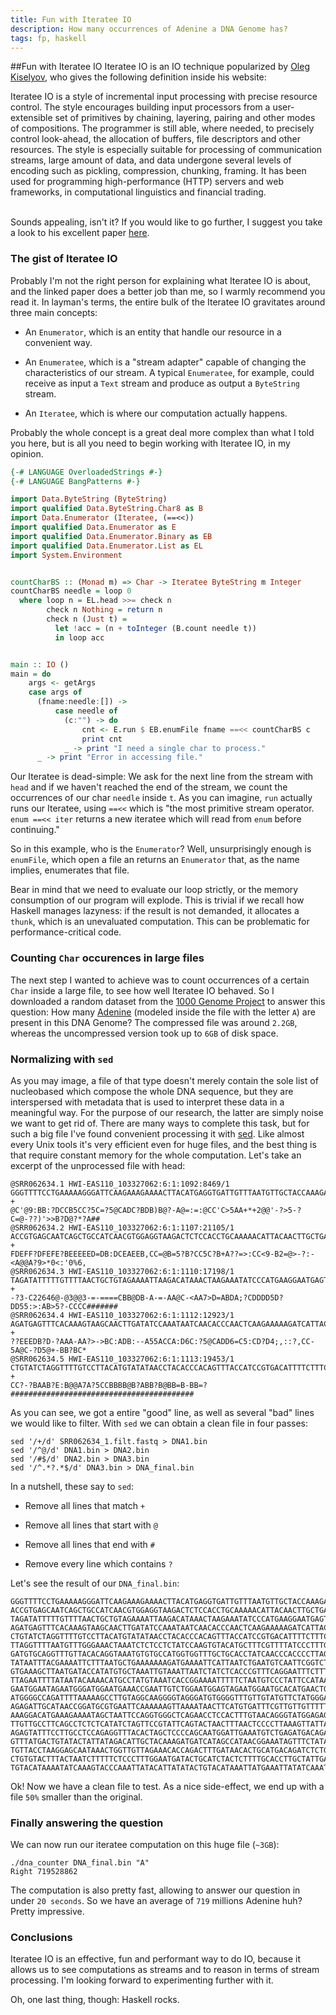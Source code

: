 ```yaml
---
title: Fun with Iteratee IO
description: How many occurrences of Adenine a DNA Genome has?
tags: fp, haskell
---
```


##Fun with Iteratee IO
Iteratee IO is an IO technique popularized by
[Oleg Kiselyov](http://okmij.org/ftp/Streams.html#iteratee), who gives
the following definition inside his website:

<div class="glance-box" markdown="1">
Iteratee IO is a style of incremental input processing with precise resource
control. The style encourages building input processors from a user-extensible
set of primitives by chaining, layering, pairing and other modes of
compositions. The programmer is still able, where needed, to precisely control
look-ahead, the allocation of buffers, file descriptors and other resources.
The style is especially suitable for processing of communication streams, large
amount of data, and data undergone several levels of encoding such as pickling,
compression, chunking, framing. It has been used for programming
high-performance (HTTP) servers and web frameworks, in computational
linguistics and financial trading.
</div>
<br>

Sounds appealing, isn't it? If you would like to go further, I suggest you
take a look to his excellent paper
[here](http://okmij.org/ftp/Haskell/Iteratee/describe.pdf).

### The gist of Iteratee IO
Probably I'm not the right person for explaining what Iteratee IO is about,
and the linked paper does a better job than me, so I warmly recommend you
read it. In layman's terms, the entire bulk of the Iteratee IO gravitates
around three main concepts:

* An ```Enumerator```, which is an entity that handle our resource in a
  convenient way.

* An ```Enumeratee```, which is a "stream adapter" capable of changing
  the characteristics of our stream. A typical ```Enumeratee```, for
  example, could receive as input a ```Text``` stream and produce as
  output a ```ByteString``` stream.

* An ```Iteratee```, which is where our computation actually happens.

Probably the whole concept is a great deal more complex than what I told
you here, but is all you need to begin working with Iteratee IO, in my
opinion.

```Haskell
{-# LANGUAGE OverloadedStrings #-}
{-# LANGUAGE BangPatterns #-}

import Data.ByteString (ByteString)
import qualified Data.ByteString.Char8 as B
import Data.Enumerator (Iteratee, (==<<))
import qualified Data.Enumerator as E
import qualified Data.Enumerator.Binary as EB
import qualified Data.Enumerator.List as EL
import System.Environment


countCharBS :: (Monad m) => Char -> Iteratee ByteString m Integer
countCharBS needle = loop 0
  where loop n = EL.head >>= check n
        check n Nothing = return n
        check n (Just t) = 
          let !acc = (n + toInteger (B.count needle t)) 
          in loop acc


main :: IO ()
main = do
    args <- getArgs
    case args of
      (fname:needle:[]) ->
          case needle of
            (c:"") -> do
                cnt <- E.run $ EB.enumFile fname ==<< countCharBS c
                print cnt
            _ -> print "I need a single char to process."
      _ -> print "Error in accessing file."
```

Our Iteratee is dead-simple: We ask for the next line from the stream with
```head``` and if we haven't reached the end of the stream, we count the
occurrences of our char ```needle``` inside ```t```. As you can imagine,
```run``` actually runs our Iteratee, using ```==<<``` which is
"the most primitive stream operator. ```enum ==<< iter``` returns a
new iteratee which will read from ```enum``` before continuing."

So in this example, who is the ```Enumerator```? Well, unsurprisingly enough
is ```enumFile```, which open a file an returns an ```Enumerator``` that, as the
name implies, enumerates that file.

Bear in mind that we need to evaluate our loop strictly, or the memory
consumption of our program will explode. This is trivial if we recall how
Haskell manages lazyness: if the result is not demanded, it allocates a
```thunk```, which is an unevaluated computation. This can be problematic
for performance-critical code.

### Counting ```Char``` occurences in large files
The next step I wanted to achieve was to count occurrences of a certain ```Char```
inside a large file, to see how well Iteratee IO behaved. So I downloaded a random
dataset from the [1000 Genome Project](ftp://ftp.1000genomes.ebi.ac.uk/vol1/ftp/data/HG00096/sequence_read/SRR062634_1.filt.fastq.gz)
to answer this question: How many [Adenine](http://en.wikipedia.org/wiki/Adenine)
(modeled inside the file with the letter ```A```) are present in this DNA Genome?
The compressed file was around ```2.2GB```, whereas the uncompressed version
took up to ```6GB``` of disk space.

### Normalizing with ```sed```
As you may image, a file of that type doesn't merely contain the sole list
of nucleobased which compose the whole DNA sequence, but they are interspersed
with metadata that is used to interpret these data in a meaningful way. For
the purpose of our research, the latter are simply noise we want to get rid of.
There are many ways to complete this task, but for such a big file I've found
convenient processing it with [sed](http://www.grymoire.com/Unix/Sed.html).
Like almost every Unix tools it's very efficient even for huge files, and 
the best thing is that require constant memory for the whole computation.
Let's take an excerpt of the unprocessed file with head:

```
@SRR062634.1 HWI-EAS110_103327062:6:1:1092:8469/1
GGGTTTTCCTGAAAAAGGGATTCAAGAAAGAAAACTTACATGAGGTGATTGTTTAATGTTGCTACCAAAGAAGAGAGAGTTACCT
+
@C'@9:BB:?DCCB5CC?5C=?5@CADC?BDB)B@?-A@=:=:@CC'C>5AA+*+2@@'-?>5-?C=@-??)'>>B?D@?*?A##
@SRR062634.2 HWI-EAS110_103327062:6:1:1107:21105/1
ACCGTGAGCAATCAGCTGCCATCAACGTGGAGGTAAGACTCTCCACCTGCAAAAACATTACAACTTGCTGAAGGCTGAGATACTT
+
FDEFF?DFEFE?BEEEEED=DB:DCEAEEB,CC=@B=5?B?CC5C?B+A??=>:CC<9-B2=@>-?:-<A@@A?9>*0<:'0%6,
@SRR062634.3 HWI-EAS110_103327062:6:1:1110:17198/1
TAGATATTTTTGTTTTAACTGCTGTAGAAAATTAAGACATAAACTAAGAAATATCCCATGAAGGAATGAGTATACTGTTTCTACT
+
-?3-C22646@-@3@@3-=-====CBB@DB-A-=-AA@C-<AA7>D=ABDA;?CDDDD5D?DD55:>:AB>5?-CCCC#######
@SRR062634.4 HWI-EAS110_103327062:6:1:1112:12923/1
AGATGAGTTTCACAAAGTAAGCAACTTGATATCCAAATAATCAACACCCAACTCAAGAAAAAGATCATTACCAGAAACTAATAAA
+
??EEEDB?D-?AAA-AA?>->BC:ADB:--A55ACCA:D6C:?5@CADD6=C5:CD?D4;,::?,CC-5A@C-?D5@+-BB?BC*
@SRR062634.5 HWI-EAS110_103327062:6:1:1113:19453/1
CTGTATCTAGGTTTTGTCCTTACATGTATATAACCTACACCCACAGTTTACCATCCGTGACATTTTCTTTCCTCTCCAGTCGTAC
+
CC?-?BAAB?E:B@@A7A?5CCBBBB@B?ABB?B@BB=B-BB=?#########################################
```

As you can see, we got a entire "good" line, as well as several "bad" lines
we would like to filter. With ```sed``` we can obtain a clean file in four
passes:

```
sed '/+/d' SRR062634_1.filt.fastq > DNA1.bin
sed '/^@/d' DNA1.bin > DNA2.bin
sed '/#$/d' DNA2.bin > DNA3.bin
sed '/^.*?.*$/d' DNA3.bin > DNA_final.bin
```

In a nutshell, these say to ```sed```:

* Remove all lines that match ```+```

* Remove all lines that start with ```@```

* Remove all lines that end with ```#```

* Remove every line which contains ```?```

Let's see the result of our ```DNA_final.bin```:

```
GGGTTTTCCTGAAAAAGGGATTCAAGAAAGAAAACTTACATGAGGTGATTGTTTAATGTTGCTACCAAAGAAGAGAGAGTTACCT
ACCGTGAGCAATCAGCTGCCATCAACGTGGAGGTAAGACTCTCCACCTGCAAAAACATTACAACTTGCTGAAGGCTGAGATACTT
TAGATATTTTTGTTTTAACTGCTGTAGAAAATTAAGACATAAACTAAGAAATATCCCATGAAGGAATGAGTATACTGTTTCTACT
AGATGAGTTTCACAAAGTAAGCAACTTGATATCCAAATAATCAACACCCAACTCAAGAAAAAGATCATTACCAGAAACTAATAAA
CTGTATCTAGGTTTTGTCCTTACATGTATATAACCTACACCCACAGTTTACCATCCGTGACATTTTCTTTCCTCTCCAGTCGTAC
TTAGGTTTTAATGTTTGGGAAACTAAATCTCTCCTCTATCCAAGTGTACATGCTTTCGTTTTATCCCTTTGTCTCAATCAATGAC
GATGTGCAGGTTTGTTACACAGGTAAATGTGTGCCATGGTGGTTTGCTGCACCTATCAACCCACCCCTTAGGTATCAAGATCTCC
TATAATTTACGAAAATTCTTTAATGCTGAAAAAAAGATGAAAATTCATTAATCTGAATGTCAATTCGGTCTTGTTCCAAACAGTT
GTGAAAGCTTAATGATACCATATGTGCTAAATTGTAAATTAATCTATCTCACCCGTTTCAGGAATTTCTTTTCAGTATTAATAGG
TTAGAATTTTATAATACAAAACATGCCTATGTAAATCACCGGAAAATTTTTCTAATGTCCCTATTCCATAAACATATTTATTTTA
GAATGGAATAGAATGGGATGGAATGAAACCGAATTGTCTGGAATGGAGTAGAATGGAATGCACATGAACTGACTGGTGTGGGATG
ATGGGGCCAGATTTTAAAAAGCCTTGTAGGCAAGGGGTAGGGATGTGGGGTTTGTTGTATGTTCTATGGGAGGAGTTGGGGGATT
AGAGATTGCATAACCGGATGCGTGAATTCAAAAAAGTTAAAATAACTTCATGTGATTTCGTTGTTGTTTTTTGTCATCCTGGTGG
AAAGGACATGAAAGAAAATAGCTAATTCCAGGTGGGCTCAGAACCTCCACTTTGTAACAGGGTATGGAGAGTGCAGCCCCACTGA
TTGTTGCCTTCAGCCTCTCTCATATCTAGTTCCGTATTCAGTACTAACTTTAACTCCCCTTAAAGTTATTACTCTAGCCACAATT
AGAGTATTTCCTTGCCTCCAGAGGTTTACACTAGCTCCCCAGCAATGGATTGAAATGTCTGAGATGACAGATATAGATAGAGTTC
GTTTATGACTGTATACTATTATAGACATTGCTACAAAGATGATCATAGCCATAACGGAAATAGTTTCTATAGAGGAAACAATGTT
TGTTACCTAAGGAGCAATAAACTGGTTGTTAGAAACACCAGACTTTGATAACACTGCATGACAGATCTCTGGCATCAAGGGGAAA
CTGTGTACTTTACTAATCTTTTTCTCCCTTTGGAATGATACTGCATCTACTCTTTTGCACCTTGCTATTGAATGGCTAGTCATAT
TGTACATAAAATATCAAAGTACCCAAATTATACATTATATACTGTACATAAATTATGAAATTATATCAAATATATTTTATATCAT
```

Ok! Now we have a clean file to test. As a nice side-effect, we end up with
a file ```50%``` smaller than the original.

### Finally answering the question
We can now run our iteratee computation on this huge file (```~3GB```):

```
./dna_counter DNA_final.bin "A"
Right 719528862
```

The computation is also pretty fast, allowing to answer our question in under
```20 seconds```. So we have an average of ```719``` millions Adenine huh?
Pretty impressive.

### Conclusions
Iteratee IO is an effective, fun and performant way to do IO, because it
allows us to see computations as streams and to reason in terms of stream
processing. I'm looking forward to experimenting further with it.

Oh, one last thing, though: Haskell rocks.
